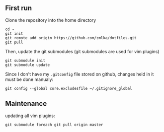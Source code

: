 ## First run

Clone the repository into the home directory

```
cd ~
git init
git remote add origin https://github.com/zmlka/dotfiles.git
git pull
```
Then, update the git submodules (git submodules are used for vim plugins)

```
git submodule init
git submodule update
```

Since I don't have my `.gitconfig` file stored on github, changes held in it
must be done manualy:

```
git config --global core.excludesfile ~/.gitignore_global
```

## Maintenance

updating all vim plugins:

```
git submodule foreach git pull origin master
```
